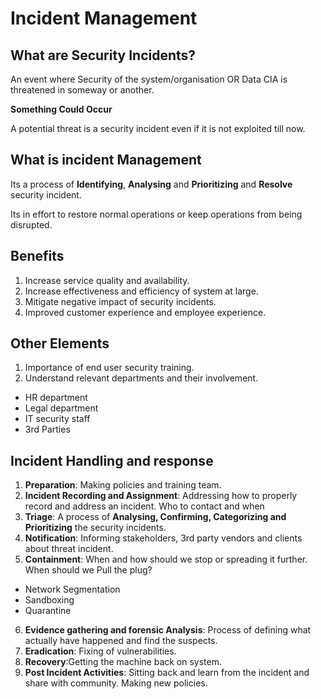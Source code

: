 # Incident Management

## What are Security Incidents?

An event where Security of the system/organisation OR Data CIA is threatened in someway or another.

**Something Could Occur**

A potential threat is a security incident even if it is not exploited till now.

## What is incident Management

Its a process of **Identifying**, **Analysing** and **Prioritizing** and **Resolve** security incident.

Its in effort to restore normal operations or keep operations from being disrupted.

## Benefits

1. Increase service quality and availability.
2. Increase effectiveness and efficiency of system at large.
3. Mitigate negative impact of security incidents.
4. Improved customer experience and employee experience.

## Other Elements

1. Importance of end user security training.
2. Understand relevant departments and their involvement.
  * HR department
  * Legal department
  * IT security staff
  * 3rd Parties

## Incident Handling and response

1. **Preparation**: Making policies and training team.
2. **Incident Recording and Assignment**: Addressing how to properly record and address an incident. Who to contact and when
3. **Triage**: A process of **Analysing, Confirming, Categorizing and Prioritizing** the security incidents.
4. **Notification**: Informing stakeholders, 3rd party vendors and clients about threat incident.
5. **Containment**: When and how should we stop or spreading it further. When should we Pull the plug?
  * Network Segmentation
  * Sandboxing
  * Quarantine
6. **Evidence gathering and forensic Analysis**: Process of defining what actually have happened and find the suspects.
7. **Eradication**: Fixing of vulnerabilities. 
8. **Recovery**:Getting the machine back on system.
9. **Post Incident Activities**: Sitting back and learn from the incident and share with community. Making new policies.


